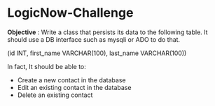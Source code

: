 # LogicNow-Challenge

__Objective__ : Write a class that persists its data to the following table. It should use a DB interface such as mysqli or ADO to do that.

(id INT, first_name VARCHAR(100), last_name VARCHAR(100))

In fact, It should be able to:
- Create a new contact in the database
- Edit an existing contact in the database
- Delete an existing contact
